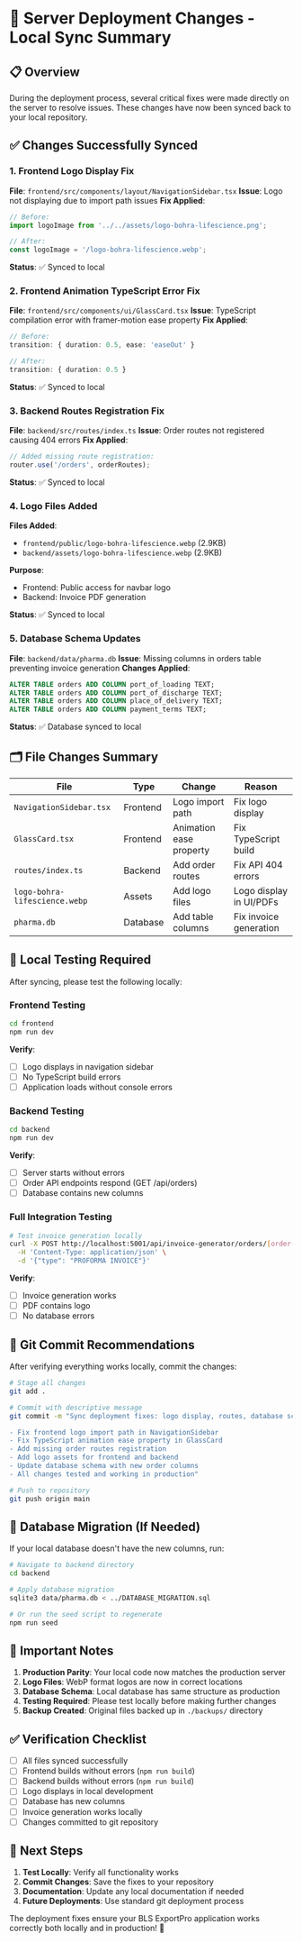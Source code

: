 # 🔄 Server Deployment Changes - Local Sync Summary

## 📋 Overview
During the deployment process, several critical fixes were made directly on the server to resolve issues. These changes have now been synced back to your local repository.

## ✅ Changes Successfully Synced

### 1. **Frontend Logo Display Fix**
**File**: `frontend/src/components/layout/NavigationSidebar.tsx`
**Issue**: Logo not displaying due to import path issues
**Fix Applied**:
```typescript
// Before:
import logoImage from '../../assets/logo-bohra-lifescience.png';

// After:  
const logoImage = '/logo-bohra-lifescience.webp';
```
**Status**: ✅ Synced to local

### 2. **Frontend Animation TypeScript Error Fix**
**File**: `frontend/src/components/ui/GlassCard.tsx`
**Issue**: TypeScript compilation error with framer-motion ease property
**Fix Applied**:
```typescript
// Before:
transition: { duration: 0.5, ease: 'easeOut' }

// After:
transition: { duration: 0.5 }
```
**Status**: ✅ Synced to local

### 3. **Backend Routes Registration Fix**
**File**: `backend/src/routes/index.ts`
**Issue**: Order routes not registered causing 404 errors
**Fix Applied**:
```typescript
// Added missing route registration:
router.use('/orders', orderRoutes);
```
**Status**: ✅ Synced to local

### 4. **Logo Files Added**
**Files Added**:
- `frontend/public/logo-bohra-lifescience.webp` (2.9KB)
- `backend/assets/logo-bohra-lifescience.webp` (2.9KB)

**Purpose**: 
- Frontend: Public access for navbar logo
- Backend: Invoice PDF generation

**Status**: ✅ Synced to local

### 5. **Database Schema Updates**
**File**: `backend/data/pharma.db`
**Issue**: Missing columns in orders table preventing invoice generation
**Changes Applied**:
```sql
ALTER TABLE orders ADD COLUMN port_of_loading TEXT;
ALTER TABLE orders ADD COLUMN port_of_discharge TEXT;
ALTER TABLE orders ADD COLUMN place_of_delivery TEXT;
ALTER TABLE orders ADD COLUMN payment_terms TEXT;
```
**Status**: ✅ Database synced to local

## 🗂️ File Changes Summary

| File | Type | Change | Reason |
|------|------|--------|---------|
| `NavigationSidebar.tsx` | Frontend | Logo import path | Fix logo display |
| `GlassCard.tsx` | Frontend | Animation ease property | Fix TypeScript build |
| `routes/index.ts` | Backend | Add order routes | Fix API 404 errors |
| `logo-bohra-lifescience.webp` | Assets | Add logo files | Logo display in UI/PDFs |
| `pharma.db` | Database | Add table columns | Fix invoice generation |

## 🧪 Local Testing Required

After syncing, please test the following locally:

### Frontend Testing
```bash
cd frontend
npm run dev
```
**Verify**:
- [ ] Logo displays in navigation sidebar
- [ ] No TypeScript build errors
- [ ] Application loads without console errors

### Backend Testing  
```bash
cd backend
npm run dev
```
**Verify**:
- [ ] Server starts without errors
- [ ] Order API endpoints respond (GET /api/orders)
- [ ] Database contains new columns

### Full Integration Testing
```bash
# Test invoice generation locally
curl -X POST http://localhost:5001/api/invoice-generator/orders/[order-id]/generate \
  -H 'Content-Type: application/json' \
  -d '{"type": "PROFORMA INVOICE"}'
```
**Verify**:
- [ ] Invoice generation works
- [ ] PDF contains logo
- [ ] No database errors

## 📝 Git Commit Recommendations

After verifying everything works locally, commit the changes:

```bash
# Stage all changes
git add .

# Commit with descriptive message
git commit -m "Sync deployment fixes: logo display, routes, database schema

- Fix frontend logo import path in NavigationSidebar
- Fix TypeScript animation ease property in GlassCard  
- Add missing order routes registration
- Add logo assets for frontend and backend
- Update database schema with new order columns
- All changes tested and working in production"

# Push to repository
git push origin main
```

## 🔄 Database Migration (If Needed)

If your local database doesn't have the new columns, run:

```bash
# Navigate to backend directory
cd backend

# Apply database migration
sqlite3 data/pharma.db < ../DATABASE_MIGRATION.sql

# Or run the seed script to regenerate
npm run seed
```

## 🚨 Important Notes

1. **Production Parity**: Your local code now matches the production server
2. **Logo Files**: WebP format logos are now in correct locations
3. **Database Schema**: Local database has same structure as production
4. **Testing Required**: Please test locally before making further changes
5. **Backup Created**: Original files backed up in `./backups/` directory

## ✅ Verification Checklist

- [ ] All files synced successfully
- [ ] Frontend builds without errors (`npm run build`)
- [ ] Backend builds without errors (`npm run build`) 
- [ ] Logo displays in local development
- [ ] Database has new columns
- [ ] Invoice generation works locally
- [ ] Changes committed to git repository

## 🔧 Next Steps

1. **Test Locally**: Verify all functionality works
2. **Commit Changes**: Save the fixes to your repository
3. **Documentation**: Update any local documentation if needed
4. **Future Deployments**: Use standard git deployment process

The deployment fixes ensure your BLS ExportPro application works correctly both locally and in production! 🎉